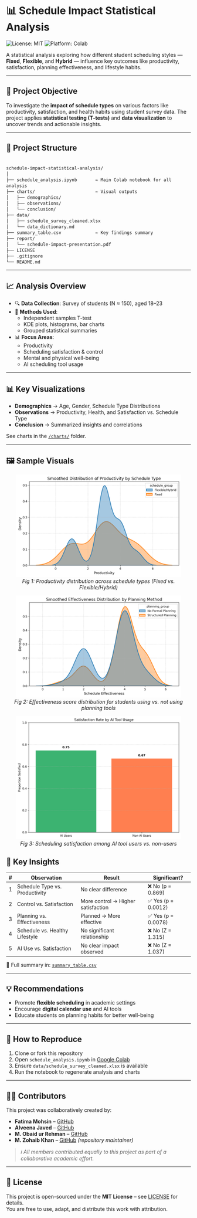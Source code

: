 # 📊 Schedule Impact Statistical Analysis  
![License: MIT](https://img.shields.io/badge/license-MIT-blue.svg)  ![Platform: Colab](https://img.shields.io/badge/Notebook-Google%20Colab-yellow)

A statistical analysis exploring how different student scheduling styles — **Fixed**, **Flexible**, and **Hybrid** — influence key outcomes like productivity, satisfaction, planning effectiveness, and lifestyle habits.

---

## 🎯 Project Objective

To investigate the **impact of schedule types** on various factors like productivity, satisfaction, and health habits using student survey data. The project applies **statistical testing (T-tests)** and **data visualization** to uncover trends and actionable insights.

---

## 📁 Project Structure

```

schedule-impact-statistical-analysis/
│
├── schedule_analysis.ipynb       ← Main Colab notebook for all analysis
├── charts/                       ← Visual outputs
│   ├── demographics/
│   ├── observations/
│   └── conclusion/
├── data/
│   ├── schedule_survey_cleaned.xlsx
│   └── data_dictionary.md
├── summary_table.csv             ← Key findings summary
├── report/
│   └── schedule-impact-presentation.pdf
├── LICENSE
├── .gitignore
└── README.md

```

---

## 📈 Analysis Overview

- 🔍 **Data Collection**: Survey of students (N ≈ 150), aged 18–23  
- 🧪 **Methods Used**:  
  - Independent samples T-test  
  - KDE plots, histograms, bar charts  
  - Grouped statistical summaries  
- 📊 **Focus Areas**:  
  - Productivity  
  - Scheduling satisfaction & control  
  - Mental and physical well-being  
  - AI scheduling tool usage

---

## 📊 Key Visualizations

- **Demographics** → Age, Gender, Schedule Type Distributions  
- **Observations** → Productivity, Health, and Satisfaction vs. Schedule Type  
- **Conclusion** → Summarized insights and correlations

See charts in the [`/charts/`](charts/) folder.

---

## 🖼️ Sample Visuals

<p align="center">
  <img src="charts/observations/obs1_productivity_kde.png" alt="Observation 1: Productivity by Schedule" width="450"/>
  <br>
  <em>Fig 1: Productivity distribution across schedule types (Fixed vs. Flexible/Hybrid)</em>
</p>

<p align="center">
  <img src="charts/observations/obs3_effectiveness_kde.png" alt="Observation 3: Planning Method Effectiveness" width="450"/>
  <br>
  <em>Fig 2: Effectiveness score distribution for students using vs. not using planning tools</em>
</p>

<p align="center">
  <img src="charts/observations/obs5_ai_satisfaction_bar.png" alt="Observation 5: AI Tool Satisfaction" width="450"/>
  <br>
  <em>Fig 3: Scheduling satisfaction among AI tool users vs. non-users</em>
</p>

<!-- --- -->

## 🧠 Key Insights

| # | Observation                      | Result                             | Significant? |
|---|----------------------------------|------------------------------------|--------------|
| 1 | Schedule Type vs. Productivity   | No clear difference                | ❌ No (p = 0.869) |
| 2 | Control vs. Satisfaction         | More control → Higher satisfaction | ✅ Yes (p = 0.0012) |
| 3 | Planning vs. Effectiveness       | Planned → More effective           | ✅ Yes (p = 0.0078) |
| 4 | Schedule vs. Healthy Lifestyle   | No significant relationship        | ❌ No (Z = 1.315) |
| 5 | AI Use vs. Satisfaction          | No clear impact observed           | ❌ No (Z = 1.037) |


🔗 Full summary in: [`summary_table.csv`](summary_table.csv)

---

## 💡 Recommendations

- Promote **flexible scheduling** in academic settings  
- Encourage **digital calendar use** and AI tools  
- Educate students on planning habits for better well-being

---

## 📝 How to Reproduce

1. Clone or fork this repository  
2. Open `schedule_analysis.ipynb` in [Google Colab](https://colab.research.google.com/drive/1tBq3Fz_Gdtlv7m1dR8UO_ghKibDGo2-m?usp=sharing)  
3. Ensure `data/schedule_survey_cleaned.xlsx` is available  
4. Run the notebook to regenerate analysis and charts

---

## 👨‍💻 Contributors

This project was collaboratively created by:

- **Fatima Mohsin** – [GitHub](#)  
- **Alveena Javed** – [GitHub](#)  
- **M. Obaid ur Rehman** – [GitHub](#)
- **M. Zohaib Khan** – [GitHub](https://github.com/ZohaibCodez) *(repository maintainer)*  <br>

> *ℹ️ All members contributed equally to this project as part of a collaborative academic effort.*

---

## 📄 License

This project is open-sourced under the **MIT License** – see [LICENSE](LICENSE) for details.<br>
You are free to use, adapt, and distribute this work with attribution.

